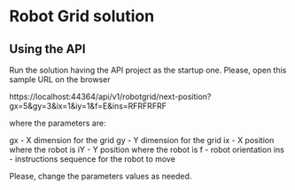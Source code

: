 # Robot Grid solution

## Using the API

Run the solution having the API project as the startup one. Please, open this sample URL on the browser

https://localhost:44364/api/v1/robotgrid/next-position?gx=5&gy=3&ix=1&iy=1&f=E&ins=RFRFRFRF

where the parameters are:

gx - X dimension for the grid
gy - Y dimension for the grid
ix - X position where the robot is
iY - Y position where the robot is
f - robot orientation
ins - instructions sequence for the robot to move

Please, change the parameters values as needed.


